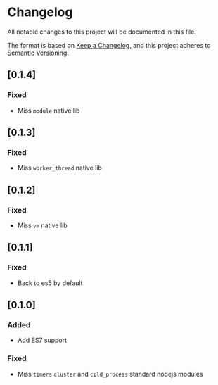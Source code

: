 # Changelog

All notable changes to this project will be documented in this file.

The format is based on [Keep a Changelog](https://keepachangelog.com/en/1.0.0/),
and this project adheres to [Semantic Versioning](https://semver.org/spec/v2.0.0.html).

## [0.1.4]

### Fixed

* Miss `module` native lib

## [0.1.3]

### Fixed

* Miss `worker_thread` native lib

## [0.1.2]

### Fixed

* Miss `vm` native lib

## [0.1.1]

### Fixed

* Back to es5 by default

## [0.1.0]

### Added

* Add ES7 support

### Fixed

* Miss `timers` `cluster` and `cild_process` standard nodejs modules
